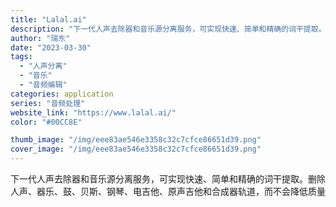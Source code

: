 ```yaml
---
title: "Lalal.ai"
description: "下一代人声去除器和音乐源分离服务，可实现快速、简单和精确的词干提取。删除人声、器乐、鼓、贝斯、钢琴、电吉他、原声吉他和合"
author: "瑞东"
date: "2023-03-30"
tags:
  - "人声分离"
  - "音乐"
  - "音频编辑"
categories: application
series: "音频处理"
website_link: "https://www.lalal.ai/"
color: "#00CC8E"

thumb_image: "/img/eee83ae546e3358c32c7cfce86651d39.png"
cover_image: "/img/eee83ae546e3358c32c7cfce86651d39.png"
---
```


下一代人声去除器和音乐源分离服务，可实现快速、简单和精确的词干提取。删除人声、器乐、鼓、贝斯、钢琴、电吉他、原声吉他和合成器轨道，而不会降低质量